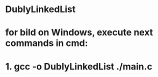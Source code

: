 # DublyLinkedList
# for bild on Windows, execute next commands in cmd:
# 	1. gcc -o DublyLinkedList ./main.c
